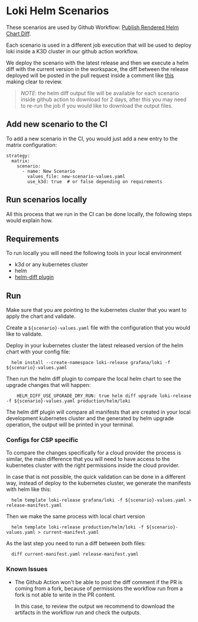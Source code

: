 # Loki Helm Scenarios

These scenarios are used by Github Workflow: [Publish Rendered Helm Chart Diff](../../../../.github/workflows/helm-diff-ci.yml).

Each scenario is used in a different job execution that will be used to deploy loki inside a K3D cluster in our github action workflow.

We deploy the scenario with the latest release and then we execute a helm diff with the current version in the workspace, the diff between the release deployed will be posted in the pull request inside a comment like [this](https://github.com/grafana/loki/pull/15734#issuecomment-2592439539) making clear to review.

>*NOTE*: the helm diff output file will be available for each scenario inside github action to download for 2 days, after this you may need to re-run the job if you would like to download the output files.

## Add new scenario to the CI

To add a new scenario in the CI, you would just add a new entry to the matrix configuration:

```
strategy:
  matrix:
    scenario:
      - name: New Scenario
        values_file: new-scenario-values.yaml
        use_k3d: true  # or false depending on requirements
```

## Run scenarios locally

All this process that we run in the CI can be done locally, the following steps would explain how.

## Requirements

To run locally you will need the following tools in your local environment

* k3d or any kubernetes cluster
* helm
* [helm-diff plugin](https://github.com/databus23/helm-diff)

## Run

Make sure that you are pointing to the kubernetes cluster that you want to apply the chart and validate.

Create a `${scenario}-values.yaml` file with the configuration that you would like to validate.

Deploy in your kubernetes cluster the latest released version of the helm chart with your config file:

```shell
  helm install --create-namespace loki-release grafana/loki -f ${scenario}-values.yaml
```

 Then run the helm diff plugin to compare the local helm chart to see the upgrade changes that will happen:

```shell
    HELM_DIFF_USE_UPGRADE_DRY_RUN: true helm diff upgrade loki-release -f ${scenario}-values.yaml production/helm/loki
```

The helm diff plugin will compare all manifests that are created in your local development kubernetes cluster and the generated by helm upgrade operation, the output will be printed in your terminal.

### Configs for CSP specific

To compare the changes specifically for a cloud provider the process is similar, the main difference that you will need to have access to the kubernetes cluster with the right permissions inside the cloud provider.

In case that is not possible, the quick validation can be done in a different way, instead of deploy to the kubernetes cluster, we generate the manifests with helm like this:

```shell
  helm template loki-release grafana/loki -f ${scenario}-values.yaml > release-manifest.yaml
```

Then we make the same process with local chart version

```shell
  helm template loki-release production/helm/loki -f ${scenario}-values.yaml > current-manifest.yaml
```

As the last step you need to run a diff between both files:

```shell
  diff current-manifest.yaml release-manifest.yaml
```

### Known Issues

* The Github Action won't be able to post the diff comment if the PR is coming from a fork, because of permissions the workflow run from a fork is not able to write in the PR content.

  In this case, to review the output we recommend to download the artifacts in the workflow run and check the outputs.
